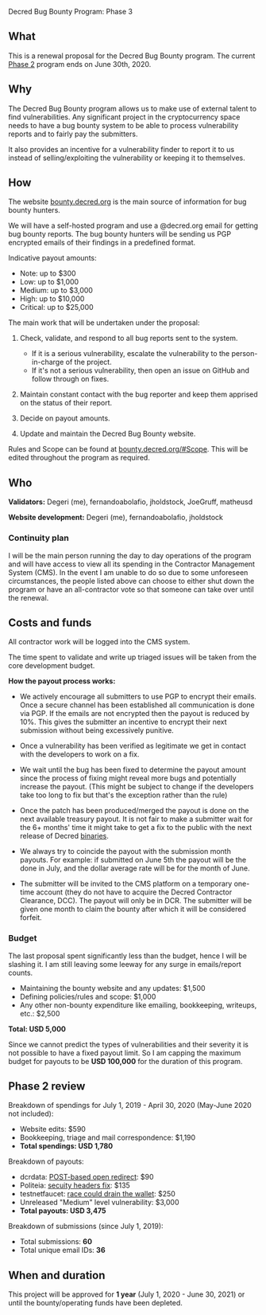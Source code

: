 Decred Bug Bounty Program: Phase 3

## What

This is a renewal proposal for the Decred Bug Bounty program. The current [Phase 2](https://proposals.decred.org/proposals/073694ed82d34b2bfff51e35220e8052ad4060899b23bc25791a9383375cae70) program ends on June 30th, 2020.

## Why

The Decred Bug Bounty program allows us to make use of external talent to find vulnerabilities. Any significant project in the cryptocurrency space needs to have a bug bounty system to be able to process vulnerability reports and to fairly pay the submitters.

It also provides an incentive for a vulnerability finder to report it to us instead of selling/exploiting the vulnerability or keeping it to themselves.

## How

The website [bounty.decred.org](https://bounty.decred.org/) is the main source of information for bug bounty hunters.

We will have a self-hosted program and use a @decred.org email for getting bug bounty reports. The bug bounty hunters will be sending us PGP encrypted emails of their findings in a predefined format.

Indicative payout amounts:

- Note: up to $300
- Low: up to $1,000
- Medium: up to $3,000
- High: up to $10,000
- Critical: up to $25,000

The main work that will be undertaken under the proposal:

1. Check, validate, and respond to all bug reports sent to the system.

   - If it is a serious vulnerability, escalate the vulnerability to the person-in-charge of the project.
   - If it's not a serious vulnerability, then open an issue on GitHub and follow through on fixes.

2. Maintain constant contact with the bug reporter and keep them apprised on the status of their report.

3. Decide on payout amounts.

4. Update and maintain the Decred Bug Bounty website.

Rules and Scope can be found at [bounty.decred.org/#Scope](https://bounty.decred.org/#Scope). This will be edited throughout the program as required.

## Who

**Validators:** Degeri (me), fernandoabolafio, jholdstock, JoeGruff, matheusd

**Website development:** Degeri (me), fernandoabolafio, jholdstock

### Continuity plan

I will be the main person running the day to day operations of the program and will have access to view all its spending in the Contractor Management System (CMS). In the event I am unable to do so due to some unforeseen circumstances, the people listed above can choose to either shut down the program or have an all-contractor vote so that someone can take over until the renewal.

## Costs and funds

All contractor work will be logged into the CMS system.

The time spent to validate and write up triaged issues will be taken from the core development budget.

**How the payout process works:**

- We actively encourage all submitters to use PGP to encrypt their emails. Once a secure channel has been established all communication is done via PGP. If the emails are not encrypted then the payout is reduced by 10%. This gives the submitter an incentive to encrypt their next submission without being excessively punitive.

- Once a vulnerability has been verified as legitimate we get in contact with the developers to work on a fix.

- We wait until the bug has been fixed to determine the payout amount since the process of fixing might reveal more bugs and potentially increase the payout. (This might be subject to change if the developers take too long to fix but that's the exception rather than the rule)

- Once the patch has been produced/merged the payout is done on the next available treasury payout. It is not fair to make a submitter wait for the 6+ months' time it might take to get a fix to the publiс with the next release of Decred [binaries](https://github.com/decred/decred-binaries).

- We always try to coincide the payout with the submission month payouts. For example: if submitted on June 5th the payout will be the done in July, and the dollar average rate will be for the month of June.

- The submitter will be invited to the CMS platform on a temporary one-time account (they do not have to acquire the Decred Contractor Clearance, DCC). The payout will only be in DCR. The submitter will be given one month to claim the bounty after which it will be considered forfeit.

### Budget

The last proposal spent significantly less than the budget, hence I will be slashing it. I am still leaving some leeway for any surge in emails/report counts.

- Maintaining the bounty website and any updates: $1,500
- Defining policies/rules and scope: $1,000
- Any other non-bounty expenditure like emailing, bookkeeping, writeups, etc.: $2,500

**Total: USD 5,000**

Since we cannot predict the types of vulnerabilities and their severity it is not possible to have a fixed payout limit. So I am capping the maximum budget for payouts to be **USD 100,000** for the duration of this program.

## Phase 2 review

Breakdown of spendings for July 1, 2019 - April 30, 2020 (May-June 2020 not included):

- Website edits: $590
- Bookkeeping, triage and mail correspondence: $1,190
- **Total spendings: USD 1,780**

Breakdown of payouts:

- dcrdata: [POST-based open redirect](https://github.com/decred/dcrdata/pull/1563): $90
- Politeia: [secuity headers fix](https://github.com/decred/politeiagui/pull/1744): $135
- testnetfaucet: [race could drain the wallet](https://github.com/decred/testnetfaucet/pull/60): $250
- Unreleased "Medium" level vulnerability: $3,000
- **Total payouts: USD 3,475**

Breakdown of submissions (since July 1, 2019):

- Total submissions: **60**
- Total unique email IDs: **36**

## When and duration

This project will be approved for **1 year** (July 1, 2020 - June 30, 2021) or until the bounty/operating funds have been depleted.
